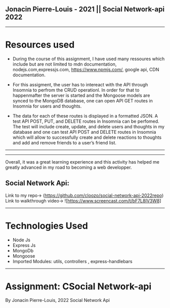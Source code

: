 
## Jonacin Pierre-Louis - 2021 || Social Network-api 2022
---

# Resources used

* During the course of this assignment, I have used many ressoures which include but are not limited to mdn documentation, nodejs.com,expressjs.com, https://www.npmjs.com/, google api, CDN documentation.


* For this assigment,  the user has to intereact with the API through Insomnia to perfrom the CRUD operationl.
In order for that to happenmafter the  server is started and the Mongoose models are synced to the MongoDB database,
one can  open API GET routes in Insomnia for users and thoughts. 

* The data for each of these routes is displayed in a formatted JSON. A test API POST, PUT, and DELETE routes in Insomnia
 can be perfomed.  The test will include create, update, and delete users and thoughts in my database and one can  test API POST and DELETE routes in Insomnia which will allow  to successfully create and delete reactions to thoughts and add and remove friends to a user’s friend list.

---
---
 Overall, it was a great learning experience and this activity has helped me greatly advanced in my road to becoming a web developper.

## Social Network Api: 
Link to my repo-> (https://github.com/cloozo/social-network-api-2022repo)
Link to walkthrough video-> ![https://www.screencast.com/t/bF7L8IV3W8]


---
# Technologies Used

- Node Js
- Express Js
- MongoDb
- Mongoose
- Imported Modules: utils, controllers , express-handlebars


---

# Assignment: CSocial Network-api 

By Jonacin Pierre-Louis, 2022
Social Network Api
